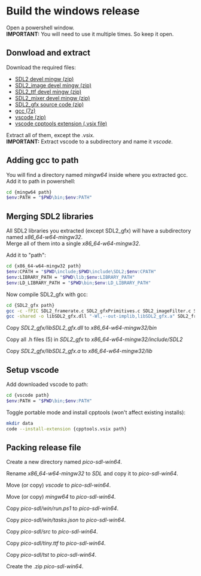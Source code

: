 # Build the windows release

Open a powershell window.  
**IMPORTANT:** You will need to use it multiple times. So keep it open.

## Donwload and extract

Download the required files:
* [SDL2 devel mingw (zip)](https://github.com/libsdl-org/SDL/releases/release-2.32.2)
* [SDL2_image devel mingw (zip)](https://github.com/libsdl-org/SDL_image/releases/release-2.8.8)
* [SDL2_ttf devel mingw (zip)](https://github.com/libsdl-org/SDL_ttf/releases/release-2.24.0)
* [SDL2_mixer devel mingw (zip)](https://github.com/libsdl-org/SDL_mixer/releases/release-2.8.1)
* [SDL2_gfx source code (zip)](https://www.ferzkopp.net/wordpress/2016/01/02/sdl_gfx-sdl2_gfx/)
* [gcc (7z)](https://github.com/niXman/mingw-builds-binaries/releases/tag/14.2.0-rt_v12-rev2)
* [vscode (zip)](https://code.visualstudio.com/download)
* [vscode cpptools extension (.vsix file)](https://github.com/microsoft/vscode-cpptools/releases/v1.23.6/)

Extract all of them, except the .vsix.  
**IMPORTANT:** Extract vscode to a subdirectory and name it *vscode*.

## Adding gcc to path

You will find a directory named *mingw64* inside where you extracted gcc.  
Add it to path in powershell:
```sh
cd {mingw64 path}
$env:PATH = "$PWD\bin;$env:PATH"
```

## Merging SDL2 libraries

All SDL2 libraries you extracted (except SDL2_gfx) will have a subdirectory named *x86_64-w64-mingw32*.  
Merge all of them into a single *x86_64-w64-mingw32*.

Add it to "path":
```sh
cd {x86_64-w64-mingw32 path}
$env:CPATH = "$PWD\include;$PWD\include\SDL2;$env:CPATH"
$env:LIBRARY_PATH = "$PWD\lib;$env:LIBRARY_PATH"
$env:LD_LIBRARY_PATH = "$PWD\bin;$env:LD_LIBRARY_PATH"
```

Now compile SDL2_gfx with gcc:
```sh
cd {SDL2_gfx path}
gcc -c -fPIC SDL2_framerate.c SDL2_gfxPrimitives.c SDL2_imageFilter.c SDL2_rotozoom.c
gcc -shared -o libSDL2_gfx.dll "-Wl,--out-implib,libSDL2_gfx.a" SDL2_framerate.o SDL2_gfxPrimitives.o SDL2_imageFilter.o SDL2_rotozoom.o -lSDL2
```

Copy *SDL2_gfx/libSDL2_gfx.dll* to *x86_64-w64-mingw32/bin*

Copy all .h files (5) in *SDL2_gfx* to *x86_64-w64-mingw32/include/SDL2*

Copy *SDL2_gfx/libSDL2_gfx.a* to *x86_64-w64-mingw32/lib*

## Setup vscode

Add downloaded vscode to path:
```sh
cd {vscode path}
$env:PATH = "$PWD\bin;$env:PATH"
```

Toggle portable mode and install cpptools (won't affect existing installs):

```sh
mkdir data
code --install-extension {cpptools.vsix path}
```

## Packing release file

Create a new directory named *pico-sdl-win64*.

Rename *x86_64-w64-mingw32* to *SDL* and copy it to *pico-sdl-win64*.

Move (or copy) *vscode* to *pico-sdl-win64*.

Move (or copy) *mingw64* to *pico-sdl-win64*.

Copy *pico-sdl/win/run.ps1* to *pico-sdl-win64*.

Copy *pico-sdl/win/tasks.json* to *pico-sdl-win64*.

Copy *pico-sdl/src* to *pico-sdl-win64*.

Copy *pico-sdl/tiny.ttf* to *pico-sdl-win64*.

Copy *pico-sdl/tst* to *pico-sdl-win64*.

Create the .zip *pico-sdl-win64*.